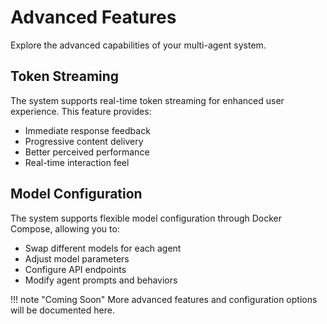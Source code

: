 # Advanced Features

Explore the advanced capabilities of your multi-agent system.

## Token Streaming

The system supports real-time token streaming for enhanced user experience. This feature provides:

- Immediate response feedback
- Progressive content delivery
- Better perceived performance
- Real-time interaction feel

## Model Configuration

The system supports flexible model configuration through Docker Compose, allowing you to:

- Swap different models for each agent
- Adjust model parameters
- Configure API endpoints
- Modify agent prompts and behaviors

!!! note "Coming Soon"
    More advanced features and configuration options will be documented here.

